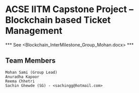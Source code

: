 ACSE IITM Capstone Project – Blockchain based Ticket Management
===============================================================

*** See <Blockchain_InterMilestone_Group_Mohan.docx> ***
## Team Members
    Mohan Sami (Group Lead)
    Anuradha Kapoor
    Reema Chhetri
    Sachin Ghewde (SG) - <sachingg@hotmail.com>


